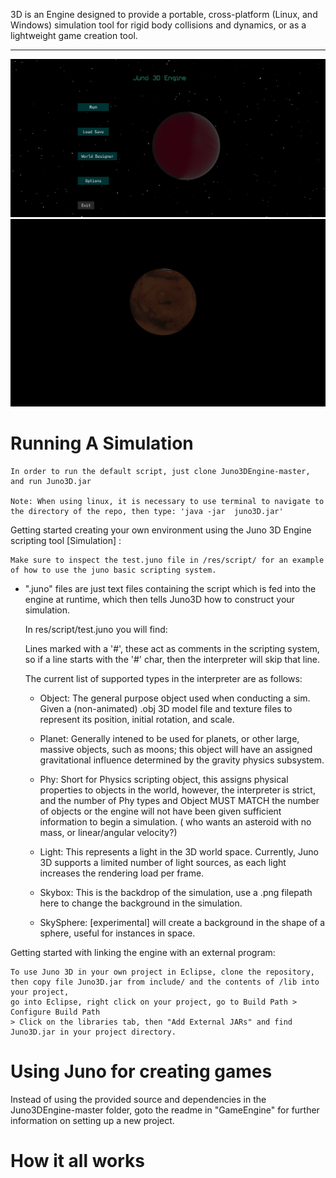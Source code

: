 
3D  is an Engine designed to provide a portable, cross-platform (Linux, and Windows) simulation tool for rigid body collisions and dynamics, or as a lightweight game creation tool.
___________________________________________________________________________

![alt text](https://github.com/Dox-Box/Juno3DEngine/blob/master/Simulation/res/juno-preview.png)
![alt text](https://github.com/Dox-Box/Juno3DEngine/blob/master/Simulation/res/opengl-java.png)


  # Running A Simulation #
  
    In order to run the default script, just clone Juno3DEngine-master, and run Juno3D.jar 
    
    Note: When using linux, it is necessary to use terminal to navigate to the directory of the repo, then type: 'java -jar  juno3D.jar'
  
  
  
  
  
  




    
Getting started creating your own environment using the Juno 3D Engine scripting tool [Simulation] :


    Make sure to inspect the test.juno file in /res/script/ for an example of how to use the juno basic scripting system.

- ".juno" files are just text files containing the script which is fed into the engine at runtime, which then tells Juno3D how to construct your simulation.
  
  In res/script/test.juno you will find: 
  
  Lines marked with a '#', these act as comments in the scripting system, so if a line starts with the '#' char, then the interpreter will skip that line.
  

  
  The current list of supported types in the interpreter are as follows: 

    
    - Object: The general purpose object used when conducting a sim. Given a (non-animated) .obj 3D model file and texture files to represent its position, initial rotation, and scale.

    - Planet: Generally intened to be used for planets, or other large, massive objects, such as moons; this object will have an assigned gravitational influence determined by the gravity physics subsystem.

    - Phy: Short for Physics scripting object, this assigns physical properties to objects in the world, however, the interpreter is strict, and the number of Phy types and Object MUST MATCH the number of objects or the engine will not have been given sufficient information to begin a simulation.
    ( who wants an asteroid with no mass, or linear/angular velocity?)
    
    - Light: This represents a light in the 3D world space. Currently, Juno 3D supports a limited number of light sources, as each light increases the rendering load per frame.
    
    - Skybox: This is the backdrop of the simulation, use a .png filepath here to change the background in the simulation.
    
    - SkySphere: [experimental] will create a background in the shape of a sphere, useful for instances in space.







Getting started with linking the engine with an external program:



    To use Juno 3D in your own project in Eclipse, clone the repository, then copy file Juno3D.jar from include/ and the contents of /lib into your project, 
    go into Eclipse, right click on your project, go to Build Path > Configure Build Path
    > Click on the libraries tab, then "Add External JARs" and find Juno3D.jar in your project directory.
    
    
 # Using Juno for creating games #
Instead of using the provided source and dependencies in the Juno3DEngine-master folder, goto the readme in "GameEngine" for further information on setting up a new project.









# How it all works #







    
